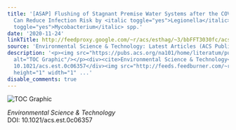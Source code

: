 ```yaml
---
title: '[ASAP] Flushing of Stagnant Premise Water Systems after the COVID-19 Shutdown
  Can Reduce Infection Risk by <italic toggle="yes">Legionella</italic> and <italic
  toggle="yes">Mycobacterium</italic> spp.'
date: '2020-11-24'
linkTitle: http://feedproxy.google.com/~r/acs/esthag/~3/bbFFT3030fc/acs.est.0c06357
source: 'Environmental Science & Technology: Latest Articles (ACS Publications)'
description: '<p><img src="https://pubs.acs.org/na101/home/literatum/publisher/achs/journals/content/esthag/0/esthag.ahead-of-print/acs.est.0c06357/20201124/images/medium/es0c06357_0006.gif"
  alt="TOC Graphic"/></p><div><cite>Environmental Science & Technology</cite></div><div>DOI:
  10.1021/acs.est.0c06357</div><img src="http://feeds.feedburner.com/~r/acs/esthag/~4/bbFFT3030fc"
  height="1" width="1" ...'
disable_comments: true
---
```

<p><img src="https://pubs.acs.org/na101/home/literatum/publisher/achs/journals/content/esthag/0/esthag.ahead-of-print/acs.est.0c06357/20201124/images/medium/es0c06357_0006.gif" alt="TOC Graphic"/></p><div><cite>Environmental Science & Technology</cite></div><div>DOI: 10.1021/acs.est.0c06357</div><img src="http://feeds.feedburner.com/~r/acs/esthag/~4/bbFFT3030fc" height="1" width="1" ...